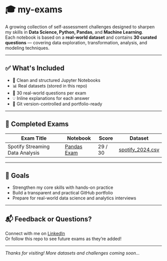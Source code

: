 # 🎓 my-exams

A growing collection of self-assessment challenges designed to sharpen my skills in **Data Science, Python, Pandas**, and **Machine Learning**.  
Each notebook is based on a **real-world dataset** and contains **30 curated questions** — covering data exploration, transformation, analysis, and modeling techniques.

---

## ✅ What's Included

- 📁 Clean and structured Jupyter Notebooks
- 📊 Real datasets (stored in this repo)
- 🧠 30 real-world questions per exam
- 💡 Inline explanations for each answer
- 📂 Git version-controlled and portfolio-ready

---

## 📘 Completed Exams

| Exam Title | Notebook | Score | Dataset |
|------------|----------|--------|---------|
| Spotify Streaming Data Analysis | [Pandas Exam](https://github.com/hasanismayilov1984/my-exams/blob/main/spotify_data/Pandas%20Exam.ipynb) | 29 / 30 | [spotify_2024.csv](https://github.com/hasanismayilov1984/my-exams/blob/main/spotify_data/spotify_2024.csv) |

---

## 🚀 Goals

- Strengthen my core skills with hands-on practice
- Build a transparent and practical GitHub portfolio
- Prepare for real-world data science and analytics interviews

---

## 📬 Feedback or Questions?

Connect with me on [LinkedIn](https://www.linkedin.com/in/hasan-ismayilov-analytics/)  
Or follow this repo to see future exams as they’re added!

---

*Thanks for visiting! More datasets and challenges coming soon...*
